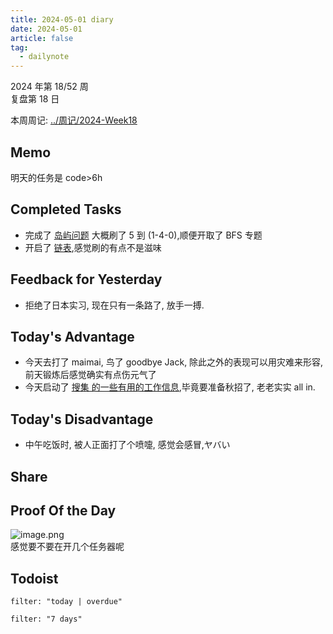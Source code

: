 ```yaml
---
title: 2024-05-01 diary
date: 2024-05-01
article: false
tag:
  - dailynote
---
```

  
2024 年第 18/52 周  
复盘第 18 日

本周周记: [../周记/2024-Week18](../周记/2024-Week18)

## Memo
明天的任务是 code>6h

## Completed Tasks
- 完成了 [岛屿问题](../../04%20Coding%20&%20Tech/04%20Coding%20Ability/00%20Leetcode/专栏/岛屿问题) 大概刷了 5 到 (1-4-0),顺便开取了 BFS 专题
- 开启了 [链表](../../04%20Coding%20&%20Tech/04%20Coding%20Ability/00%20Leetcode/专栏/链表),感觉刷的有点不是滋味
## Feedback for Yesterday
- 拒绝了日本实习, 现在只有一条路了, 放手一搏.

## Today's Advantage
- 今天去打了 maimai, 鸟了 goodbye Jack, 除此之外的表现可以用灾难来形容, 前天锻炼后感觉确实有点伤元气了
- 今天启动了 [搜集 的一些有用的工作信息](../../03%20Life/02%20工作/搜集%20的一些有用的工作信息),毕竟要准备秋招了, 老老实实 all in.
## Today's Disadvantage
- 中午吃饭时, 被人正面打了个喷嚏, 感觉会感冒,ヤバい

## Share

## Proof Of the Day
![image.png](https://oss.naglfar28.com/naglfar28/202405020058567.png)  
感觉要不要在开几个任务器呢

## Todoist
```todoist
filter: "today | overdue"
```
```todoist
filter: "7 days"
```